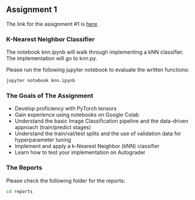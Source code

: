 ## Assignment 1
The link for the assignment #1 is [here](https://web.eecs.umich.edu/~justincj/teaching/eecs498/FA2020/assignment1.html).

### K-Nearest Neighbor Classifier
The notebook knn.ipynb will walk through implementing a kNN classifier. The implementation will go to knn.py.

Please run the following jupyter notebook to evaluate the written functions:

```bash
jupyter notebook knn.ipynb
```

### The Goals of The Assignment
* Develop proficiency with PyTorch tensors
* Gain experience using notebooks on Google Colab
* Understand the basic Image Classification pipeline and the data-driven approach (train/predict stages)
* Understand the train/val/test splits and the use of validation data for hyperparameter tuning
* Implement and apply a k-Nearest Neighbor (kNN) classifier
* Learn how to test your implementation on Autograder

### The Reports
Please check the following folder for the reports:
```bash
cd reports
```